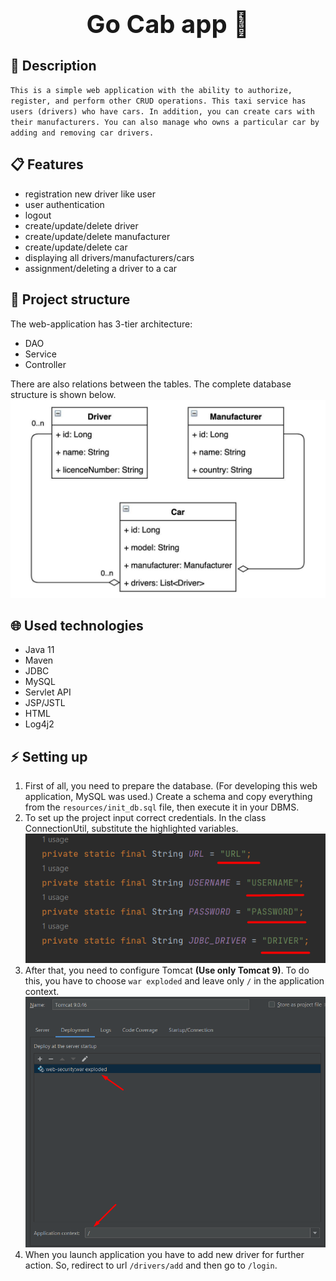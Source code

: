# <div style="font-size:40px; text-align:center">**Go Cab app** :oncoming_taxi:</div>
##  :speech_balloon: Description
`This is a simple web application with the ability to authorize, register, and perform other CRUD operations.
This taxi service has users (drivers) who have cars. In addition, you can create cars with their manufacturers.
You can also manage who owns a particular car by adding and removing car drivers.`
## :clipboard: Features
- registration new driver like user
- user authentication
- logout
- create/update/delete driver
- create/update/delete manufacturer
- create/update/delete car
- displaying all drivers/manufacturers/cars
- assignment/deleting a driver to a car


## :bricks: Project structure
The web-application has 3-tier architecture:
- DAO
- Service
- Controller

There are also relations between the tables. The complete database structure is shown below.
![taxi_models_diagram](src/main/resources/taxi_models_diagram.jpeg "taxi_models_diagram")


## :globe_with_meridians: Used technologies
- Java 11
- Maven
- JDBC
- MySQL
- Servlet API
- JSP/JSTL
- HTML
- Log4j2

## :zap: Setting up
1. First of all, you need to prepare the database. (For developing this web application, MySQL was used.) Create a schema and copy everything from the `resources/init_db.sql` file, then execute it in your DBMS.
2. To set up the project input correct credentials. In the class ConnectionUtil, substitute the highlighted variables.
   ![img.png](src/main/resources/credentials.png)
3. After that, you need to configure Tomcat **(Use only Tomcat 9)**. To do this, you have to choose `war exploded` and leave only `/` in the application context.
   ![img_1.png](src/main/resources/tomcat.png)
4. When you launch application you have to add new driver for further action. So, redirect to url `/drivers/add` and then go to `/login`.
